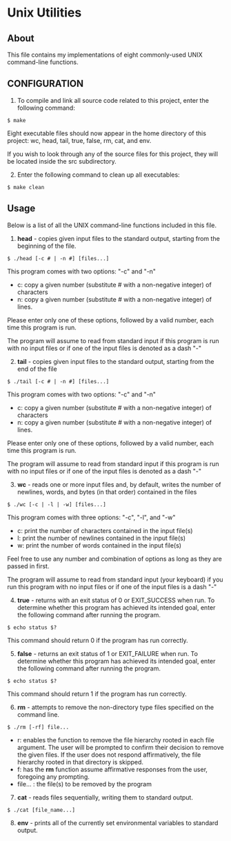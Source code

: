 
# Unix Utilities
## About
This file contains my implementations of eight commonly-used UNIX command-line functions.

## CONFIGURATION
1. To compile and link all source code related to this project, enter the following command:
```
$ make
```
Eight executable files should now appear in the home directory of this project: wc, head, tail, true, false, rm, cat, and env.

If you wish to look through any of the source files for this project, they will be located inside the src subdirectory.

2. Enter the following command to clean up all executables:
```
$ make clean
```

## Usage

Below is a list of all the UNIX command-line functions included in this file.

1) **head** - copies given input files to the standard output, starting from the beginning of the file.
```
$ ./head [-c # | -n #] [files...]
```
This program comes with two options: "-c" and "-n"
- c: copy a given number (substitute # with a non-negative integer) of characters
- n: copy a given number (substitute # with a non-negative integer) of lines.

Please enter only one of these options, followed by a valid number, each time this program is run.

The program will assume to read from standard input if this program is run with no input files or if one of the input files is denoted as a dash "-"

2) **tail** - copies given input files to the standard output, starting from the end of the file
```
$ ./tail [-c # | -n #] [files...]
```
This program comes with two options: "-c" and "-n"
- c: copy a given number (substitute # with a non-negative integer) of characters
- n: copy a given number (substitute # with a non-negative integer) of lines.

Please enter only one of these options, followed by a valid number, each time this program is run.

The program will assume to read from standard input if this program is run with no input files or if one of the input files is denoted as a dash "-"

3) **wc** - reads one or more input files and, by default, writes the number of newlines, words, and bytes (in that order) contained in the files
```
$ ./wc [-c | -l | -w] [files...]
```
This program comes with three options: "-c", "-l", and "-w"
 - c: print the number of characters contained in the input file(s) 
 - l: print the number of newlines contained in the input file(s)
 - w: print the number of words contained in the input file(s)

Feel free to use any number and combination of options as long as they are passed in first.

The program will assume to read from standard input (your keyboard) if you run this program with no input files or if one of the input files is a dash "-"

4) **true** - returns with an exit status of 0 or EXIT_SUCCESS when run.
To determine whether this program has achieved its intended goal, enter the following command after running the program.
```
$ echo status $?
```
This command should return 0 if the program has run correctly.


5) **false** - returns an exit status of 1 or EXIT_FAILURE when run.
To determine whether this program has achieved its intended goal, enter the following command after running the program.
```
$ echo status $?
```
This command should return 1 if the program has run correctly.

6) **rm** - attempts to remove the non-directory type files specified on the command line. 
```
$ ./rm [-rf] file...
```
- r: enables the function to remove the file hierarchy rooted in each file argument. The user will be prompted to confirm their decision to remove the given files. If the user does not respond affirmatively, the file hierarchy rooted in that directory is skipped.
- f:  has the **rm** function assume affirmative responses from the user, foregoing any prompting.
- file... : the file(s) to be removed by the program

7) **cat** - reads files sequentially, writing them to standard output.
```
$ ./cat [file_name...]
```

8) **env** - prints all of the currently set environmental variables to standard output.
